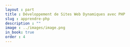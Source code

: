 ```yaml
---
layout : part
title : Développement de Sites Web Dynamiques avec PHP
slug : apprendre-php
description : ""
image : ../images/image.png
in_book: true
order : 4
---
```


